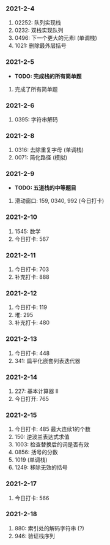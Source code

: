 ### 2021-2-4
1. 02252: 队列实现栈
2. 0232: 双栈实现队列
3. 0496: 下一个更大的元素I (单调栈)
4. 1021: 删除最外层括号

### 2021-2-5
* **TODO: 完成栈的所有简单题**
1. 完成了所有简单题

### 2021-2-6
1. 0395: 字符串解码

### 2021-2-8
1. 0316: 去除重复字母 (单调栈)
2. 0071: 简化路径 (模拟)

### 2021-2-9
* **TODO: 五道栈的中等题目**
1. 滑动窗口: 159, 0340, 992 (今日打卡)

### 2021-2-10
1. 1545: 数学
2. 今日打卡: 567

### 2021-2-11
1. 今日打卡: 703
2. 补充打卡: 888

### 2021-2-12
1. 今日打卡: 119
2. 堆: 295
3. 补充打卡: 480

### 2021-2-13
1. 今日打卡: 448
2. 341: 扁平化嵌套列表迭代器

### 2021-2-14
1. 227: 基本计算器 II
2. 今日打开: 765

### 2021-2-15
1. 今日打卡: 485 最大连续1的个数
2. 150: 逆波兰表达式求值
3. 1003: 检查替换后的词是否有效
4. 0856: 括号的分数
5. 1019 (单调栈)
6. 1249: 移除无效的括号

### 2021-2-17
1. 今日打卡: 566

### 2021-2-18
1. 880: 索引处的解码字符串 (?)
2. 946: 验证栈序列
